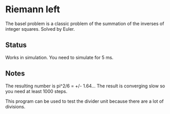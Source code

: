 # Riemann left

The basel problem is a classic problem of the summation
of the inverses of integer squares. Solved by Euler.

## Status

Works in simulation. You need to simulate for 5 ms.

## Notes

The resulting number is pi^2/6 = +/- 1.64...
The result is converging slow so you need at least
1000 steps.

This program can be used to test the divider unit
because there are a lot of divisions.
